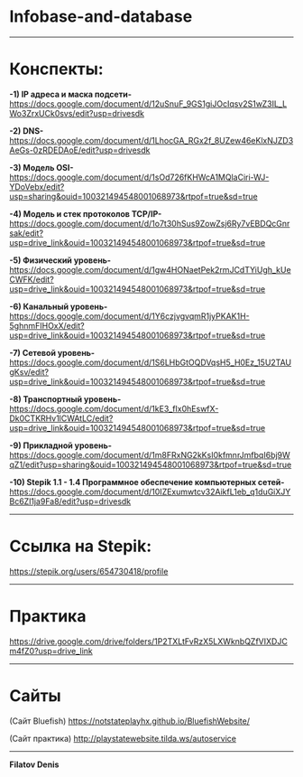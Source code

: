 # Infobase-and-database
____
# Конспекты:
**-1) IP адреса и маска подсети-**
https://docs.google.com/document/d/12uSnuF_9GS1giJOcIqsv2S1wZ3IL_LWo3ZrxUCk0svs/edit?usp=drivesdk

**-2) DNS-**
https://docs.google.com/document/d/1LhocGA_RGx2f_8UZew46eKlxNJZD3AeGs-0zRDEDAoE/edit?usp=drivesdk

**-3) Модель OSI-**
https://docs.google.com/document/d/1sOd726fKHWcA1MQlaCiri-WJ-YDoVebx/edit?usp=sharing&ouid=100321494548001068973&rtpof=true&sd=true

**-4) Модель и стек протоколов TCP/IP-**
https://docs.google.com/document/d/1o7t30hSus9ZowZsj6Ry7vEBDQcGnrsak/edit?usp=drive_link&ouid=100321494548001068973&rtpof=true&sd=true

**-5) Физический уровень-**
https://docs.google.com/document/d/1gw4HONaetPek2rmJCdTYiUgh_kUeCWFK/edit?usp=drive_link&ouid=100321494548001068973&rtpof=true&sd=true

**-6) Канальный уровень-**
https://docs.google.com/document/d/1Y6czjvgvqmR1jyPKAK1H-5ghnmFIHOxX/edit?usp=drive_link&ouid=100321494548001068973&rtpof=true&sd=true

**-7) Сетевой уровень-**
https://docs.google.com/document/d/1S6LHbGtOQDVqsH5_H0Ez_15U2TAUgKsv/edit?usp=drive_link&ouid=100321494548001068973&rtpof=true&sd=true

**-8) Транспортный уровень-**
https://docs.google.com/document/d/1kE3_fIx0hEswfX-Dk0CTKRHv1lCWAtLC/edit?usp=drive_link&ouid=100321494548001068973&rtpof=true&sd=true

**-9) Прикладной уровень-**
https://docs.google.com/document/d/1m8FRxNG2kKsI0kfmnrJmfbqI6bj9WqZ1/edit?usp=sharing&ouid=100321494548001068973&rtpof=true&sd=true

**-10) Stepik 1.1 - 1.4 Программное обеспечение компьютерных сетей-**
https://docs.google.com/document/d/10IZExumwtcv32AikfL1eb_q1duGiXJYBc6Zl1ja9Fa8/edit?usp=drivesdk
____
# Ссылка на Stepik:
https://stepik.org/users/654730418/profile
____
# Практика
https://drive.google.com/drive/folders/1P2TXLtFvRzX5LXWknbQZfVIXDJCm4fZ0?usp=drive_link
____
# Сайты
(Сайт Bluefish) https://notstateplayhx.github.io/BluefishWebsite/

(Сайт практика) http://playstatewebsite.tilda.ws/autoservice
____
**Filatov Denis**
